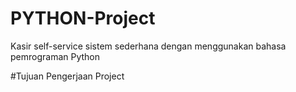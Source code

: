 # PYTHON-Project
Kasir self-service sistem sederhana dengan menggunakan bahasa pemrograman Python

#Tujuan Pengerjaan Project
